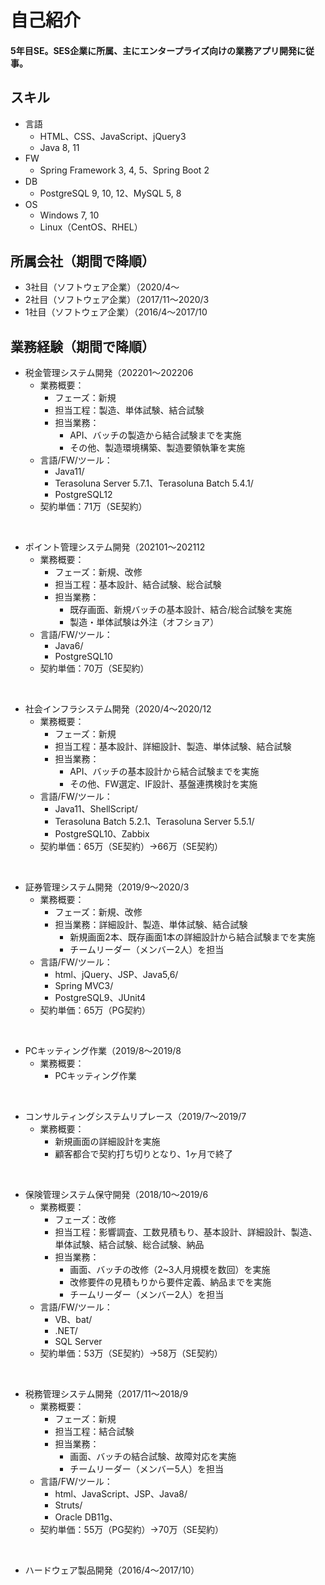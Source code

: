 # 自己紹介
#### 5年目SE。SES企業に所属、主にエンタープライズ向けの業務アプリ開発に従事。

## スキル
- 言語
	- HTML、CSS、JavaScript、jQuery3
	- Java 8, 11
- FW
	- Spring Framework 3, 4, 5、Spring Boot 2
- DB
	- PostgreSQL 9, 10, 12、MySQL 5, 8
- OS
	- Windows 7, 10
	- Linux（CentOS、RHEL）

## 所属会社（期間で降順）
- 3社目（ソフトウェア企業）（2020/4〜
- 2社目（ソフトウェア企業）（2017/11〜2020/3
- 1社目（ソフトウェア企業）（2016/4〜2017/10

## 業務経験（期間で降順）
- 税金管理システム開発（202201〜202206
	- 業務概要：
		- フェーズ：新規
		- 担当工程：製造、単体試験、結合試験
		- 担当業務：
			- API、バッチの製造から結合試験までを実施
			- その他、製造環境構築、製造要領執筆を実施
	- 言語/FW/ツール：
		- Java11/
		- Terasoluna Server 5.7.1、Terasoluna Batch 5.4.1/
		- PostgreSQL12
	- 契約単価：71万（SE契約）

<br>

- ポイント管理システム開発（202101〜202112
	- 業務概要：
		- フェーズ：新規、改修
		- 担当工程：基本設計、結合試験、総合試験
		- 担当業務：
			- 既存画面、新規バッチの基本設計、結合/総合試験を実施
			- 製造・単体試験は外注（オフショア）
	- 言語/FW/ツール：
		- Java6/
		- PostgreSQL10
	- 契約単価：70万（SE契約）

<br>

- 社会インフラシステム開発（2020/4〜2020/12
	- 業務概要：
		- フェーズ：新規
		- 担当工程：基本設計、詳細設計、製造、単体試験、結合試験
		- 担当業務：
			- API、バッチの基本設計から結合試験までを実施
			- その他、FW選定、IF設計、基盤連携検討を実施
	- 言語/FW/ツール：
		- Java11、ShellScript/
		- Terasoluna Batch 5.2.1、Terasoluna Server 5.5.1/
		- PostgreSQL10、Zabbix
	- 契約単価：65万（SE契約）→66万（SE契約）

<br>

- 証券管理システム開発（2019/9〜2020/3
	- 業務概要：
		- フェーズ：新規、改修
		- 担当業務：詳細設計、製造、単体試験、結合試験
			- 新規画面2本、既存画面1本の詳細設計から結合試験までを実施
			- チームリーダー（メンバー2人）を担当
	- 言語/FW/ツール：
		- html、jQuery、JSP、Java5,6/
		- Spring MVC3/
		- PostgreSQL9、JUnit4
	- 契約単価：65万（PG契約）

<br>

- PCキッティング作業（2019/8〜2019/8
	- 業務概要：
		- PCキッティング作業

<br>

- コンサルティングシステムリプレース（2019/7〜2019/7
	- 業務概要：
		- 新規画面の詳細設計を実施
		- 顧客都合で契約打ち切りとなり、1ヶ月で終了

<br>

- 保険管理システム保守開発（2018/10〜2019/6
	- 業務概要：
		- フェーズ：改修
		- 担当工程：影響調査、工数見積もり、基本設計、詳細設計、製造、単体試験、結合試験、総合試験、納品
		- 担当業務：
			- 画面、バッチの改修（2~3人月規模を数回）を実施
			- 改修要件の見積もりから要件定義、納品までを実施
			- チームリーダー（メンバー2人）を担当
	- 言語/FW/ツール：
		- VB、bat/
		- .NET/
		- SQL Server
	- 契約単価：53万（SE契約）→58万（SE契約）

<br>

- 税務管理システム開発（2017/11〜2018/9
	- 業務概要：
		- フェーズ：新規
		- 担当工程：結合試験
		- 担当業務：
			- 画面、バッチの結合試験、故障対応を実施
			- チームリーダー（メンバー5人）を担当
	- 言語/FW/ツール：
		- html、JavaScript、JSP、Java8/
		- Struts/
		- Oracle DB11g、
	- 契約単価：55万（PG契約）→70万（SE契約）

<br>

- ハードウェア製品開発（2016/4〜2017/10）

